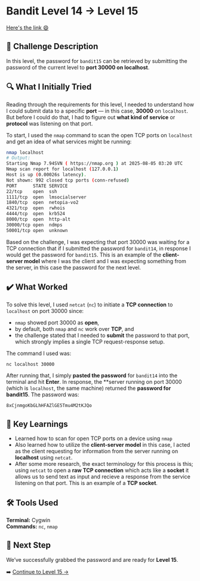 # Bandit Level 14 → Level 15
[Here's the link 😄](https://overthewire.org/wargames/bandit/bandit15.html)

## 📝 Challenge Description 
In this level, the password for `bandit15` can be retrieved by submitting the password of the current level to **port 30000 on localhost**. 

## 🔍 What I Initially Tried
Reading through the requirements for this level, I needed to understand how I could submit data to a specific **port** — in this case, **30000** on `localhost`. But before I could do that, I had to figure out **what kind of service** or **protocol** was listening on that port.

To start, I used the `nmap` command to scan the open TCP ports on `localhost` and get an idea of what services might be running:

```bash
nmap localhost
# Output:
Starting Nmap 7.94SVN ( https://nmap.org ) at 2025-08-05 03:20 UTC
Nmap scan report for localhost (127.0.0.1)
Host is up (0.00026s latency).
Not shown: 992 closed tcp ports (conn-refused)
PORT      STATE SERVICE
22/tcp    open  ssh
1111/tcp  open  lmsocialserver
1840/tcp  open  netopia-vo2
4321/tcp  open  rwhois
4444/tcp  open  krb524
8000/tcp  open  http-alt
30000/tcp open  ndmps
50001/tcp open  unknown
```

Based on the challenge, I was expecting that port 30000 was waiting for a TCP connection that if I submitted the password for `bandit14`, in response I would get the password for `bandit15`. This is an example of the **client-server model** where I was the client and I was expecting something from the server, in this case the password for the next level. 

## ✔️ What Worked
To solve this level, I used `netcat` (`nc`) to initiate a **TCP connection** to `localhost` on port 30000 since:
- `nmap` showed port 30000 as **open**,
- by default, both `nmap` and `nc` work over **TCP**, and
- the challenge stated that I needed to **submit** the password to that port, which strongly implies a single TCP request-response setup.

The command I used was:
```bash
nc localhost 30000
```

After running that, I simply **pasted the password** for `bandit14` into the terminal and hit **Enter**. In response, the **server running on port 30000 (which is `localhost`, the same machine) returned the **password for bandit15**. The password was: 
```text
8xCjnmgoKbGLhHFAZlGE5Tmu4M2tKJQo
```



## 🧠 Key Learnings
- Learned how to scan for open TCP ports on a device using `nmap`
- Also learned how to utilize the **client-server model** in this case, I acted as the client requesting for information from the server running on **localhost** using `netcat`.
- After some more research, the exact terminology for this process is this; using `netcat` to open a **raw TCP connection** which acts like a **socket** it allows us to send text as input and recieve a response from the service listening on that port. This is an example of a **TCP socket**. 

## 🛠️ Tools Used 
**Terminal:** Cygwin  
**Commands:** `nc`, `nmap`

## 🔐 Next Step
We’ve successfully grabbed the password and are ready for **Level 15**. 

➡️ [Continue to Level 15 →](https://github.com/aminuzz/Bandit-CTF-Journey/blob/main/level%2015.md)
